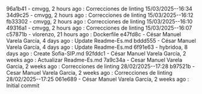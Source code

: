 96a1b41 - cmvgg, 2 hours ago : Correcciones de linting 15/03/2025--16:34
34d9c25 - cmvgg, 2 hours ago : Correcciones de linting 15/03/2025--16:12
fb33302 - cmvgg, 2 hours ago : Correcciones de linting 15/03/2025--16:10
49316a1 - cmvgg, 2 hours ago : Correcciones de linting 15/03/2025--16:07
c57871b - vlorenzo, 21 hours ago : Dockerfile
e47fd8c - César Manuel Varela García, 4 days ago : Update Readme-Es.md
bddd555 - César Manuel Varela García, 4 days ago : Update Readme-Es.md
6f91e63 - hybridoa, 8 days ago : Create Sofia-SIP.md
92fddc1 - César Manuel Varela García, 2 weeks ago : Actualizar Readme-Es.md
7a9c34a - Cesar Manuel Varela Garcia, 2 weeks ago : Correcciones de linting 28/02/2025--17:28
b97521b - Cesar Manuel Varela Garcia, 2 weeks ago : Correcciones de linting 28/02/2025--17:25
061e689 - César Manuel Varela García, 2 weeks ago : Initial commit